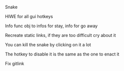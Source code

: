 ﻿Snake

HIWE for all gui hotkeys

Info func obj to infos for stay, info for go away

Recreate static links, if they are too difficult cry about it

You can kill the snake by clicking on it a lot

The hotkey to disable it is the same as the one to enact it

Fix gitlink

